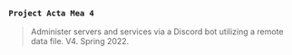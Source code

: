 ### `Project Acta Mea 4`
> Administer servers and services via a Discord bot utilizing a remote data file. V4. Spring 2022.
